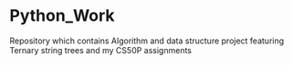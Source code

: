 # Python_Work
Repository which contains Algorithm and data structure project featuring Ternary string trees and my CS50P assignments
